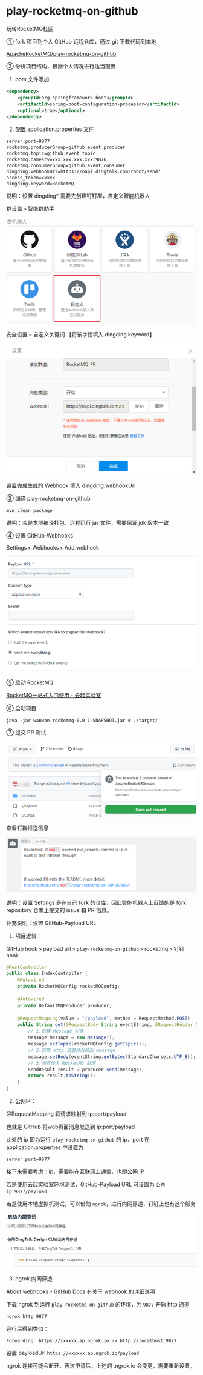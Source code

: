 # play-rocketmq-on-github
玩转RocketMQ社区

① fork 项目到个人 GitHub 远程仓库，通过 git 下载代码到本地

 [ApacheRocketMQ/play-rocketmq-on-github](https://github.com/ApacheRocketMQ/play-rocketmq-on-github) 

② 分析项目结构，根据个人情况进行适当配置

1. pom 文件添加 

```pom.xml
<dependency>
    <groupId>org.springframework.boot</groupId>
    <artifactId>spring-boot-configuration-processor</artifactId>
    <optional>true</optional>
</dependency>
```

2. 配置 application.properties 文件

```properties
server.port=9877
rocketmq.producerGroup=github_event_producer
rocketmq.topic=github_event_topic
rocketmq.namesrv=xxx.xxx.xxx.xxx:9876
rocketmq.consumerGroup=github_event_consumer
dingding.webhookUrl=https://oapi.dingtalk.com/robot/send?access_token=xxxxx
dingding.keyword=RocketMQ
```

说明：设置 dingding* 需要先创建钉钉群，自定义智能机器人

群设置 ```>``` 智能群助手

![1658155966754](./picture/1_createRobot.png)

安全设置 ```>``` 自定义关键词 【将该字段填入 dingding.keyword】

![1658156319566](./picture/2_dingdingToken.png)

设置完成生成的 Webhook 填入 dingding.webhookUrl

③ 编译 play-rocketmq-on-github 

```shell
mvn clean package
```

说明：若是本地编译打包，远程运行 jar 文件，需要保证 jdk 版本一致

④ 设置 GitHub-Webhooks

Settings ```>``` Webhooks ```>``` Add webhook

![1658157942306](./picture/3_payloadUrl.png)

⑤ 启动 RocketMQ

 [RocketMQ一站式入门使用 - 云起实验室](https://developer.aliyun.com/adc/scenario/47efb0ab5a9741448e7a3e999336022e?spm=a2c6h.27198282.J_1475422600.1.61c573e8ieEr1l) 

⑥ 启动项目

```shell
java -jar wanwan-rocketmq-0.0.1-SNAPSHOT.jar # ./target/
```

⑦ 提交 PR 测试

![1658158393164](./picture/4_PR.png)

查看钉群推送信息

![1658193641657](./picture/5_dingHook.png)

说明：设置 Settings 是在自己 fork 的仓库，因此智能机器人上反馈的是 fork repository 仓库上提交的 issue 和 PR 信息。



补充说明：设置 GitHub-Payload URL

1. 项目逻辑：

GitHub hook ```>``` payload url ```>``` ```play-rocketmq-on-github``` ```>``` rocketmq ```>``` 钉钉 hook

```java
@RestController
public class IndexController {
    @Autowired
    private RocketMQConfig rocketMQConfig;

    @Autowired
    private DefaultMQProducer producer;

    @RequestMapping(value = "/payload", method = RequestMethod.POST)
    public String get(@RequestBody String eventString, @RequestHeader Map<String, String> headers) throws MQBrokerException, RemotingException, InterruptedException, MQClientException {
        // 1.创建 Message 对象
        Message message = new Message();
        message.setTopic(rocketMQConfig.getTopic());
        // 2.获取 http 消息体封装到 message
        message.setBody(eventString.getBytes(StandardCharsets.UTF_8));
        // 3.消息传入 RocketMQ 处理
        SendResult result = producer.send(message);
        return result.toString();
    }
}
```

2. 公网IP：

@RequestMapping 将请求映射到 ip:port/payload

也就是 GitHub 将web页面消息发送到 ip:port/payload

此处的 ip 即为运行 ```play-rocketmq-on-github``` 的 ip，port 在 application.properties 中设置为

```properties
server.port=9877
```

接下来需要考虑：ip，需要能在互联网上通信，也即公网 IP

若是使用云起实验室环境测试，GitHub-Payload URL 可设置为 ```公网ip:9877/payload```

若是使用本地虚拟机测试，可以借助 ```ngrok```，进行内网穿透，钉钉上也有这个服务

![1658195647387](./picture/6_dingDesignCLI.png)

3. ngrok 内网穿透

  [About webhooks - GitHub Docs](https://docs.github.com/cn/developers/webhooks-and-events/webhooks/about-webhooks) 有关于 webhook 的详细说明

下载 ngrok 到运行 ```play-rocketmq-on-github``` 的环境，为 ```9877``` 开启 http 通道

```shell
ngrok http 9877
```

运行后得到类似：

```shell
Forwarding  https://xxxxxx.ap.ngrok.io -> http://localhost:9877
```

设置 payloadUrl ```https://xxxxxx.ap.ngrok.io/payload```

ngrok 连接可能会断开，再次申请后，上述的 .ngrok.io 会变更，需要重新设置。









